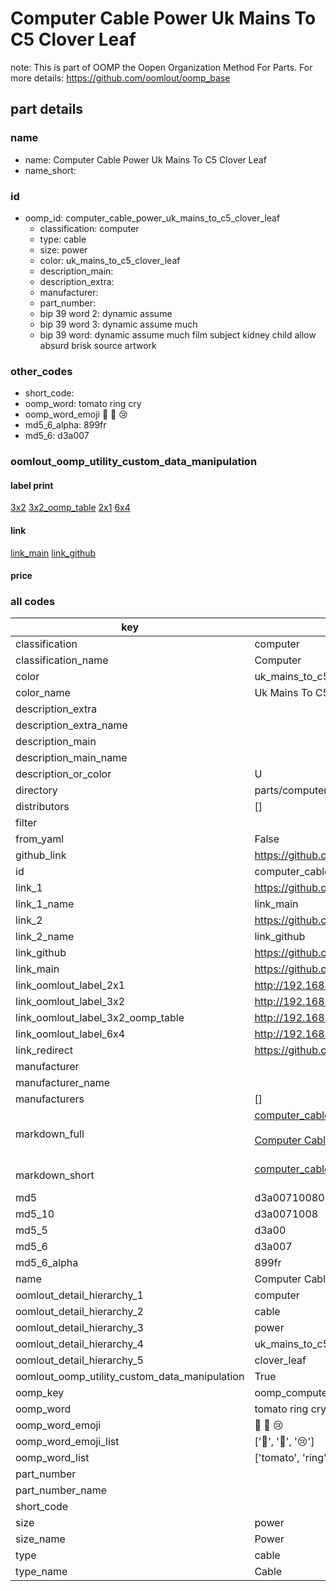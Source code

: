 # Computer Cable Power Uk Mains To C5 Clover Leaf  

note: This is part of OOMP the Oopen Organization Method For Parts. For more details: https://github.com/oomlout/oomp_base

##  part details
  







### name
* name: Computer Cable Power Uk Mains To C5 Clover Leaf
* name_short: 
### id
* oomp_id: computer_cable_power_uk_mains_to_c5_clover_leaf
  * classification: computer
  * type: cable
  * size: power
  * color: uk_mains_to_c5_clover_leaf
  * description_main: 
  * description_extra: 
  * manufacturer: 
  * part_number: 
  * bip 39 word 2: dynamic assume
  * bip 39 word 3: dynamic assume much
  * bip 39 word: dynamic assume much film subject kidney child allow absurd brisk source artwork

### other_codes
* short_code: 
* oomp_word: tomato ring cry
* oomp_word_emoji :tomato: :ring: :cry:
* md5_6_alpha: 899fr
* md5_6: d3a007






### oomlout_oomp_utility_custom_data_manipulation
#### label print
[3x2](http://192.168.1.245:1112/?label=oomp%20899fr)
[3x2_oomp_table](http://192.168.1.108:1112/?label=oomp%20899fr)
[2x1](http://192.168.1.242:1112/?label=oomp%20899fr)
[6x4](http://192.168.1.55:1112/?label=oomp%20899fr)    

#### link

[link_main](https://github.com/oomlout/oomlout_oomp_version_1_messy/tree/main/parts/computer_cable_power_uk_mains_to_c5_clover_leaf) [link_github](https://github.com/oomlout/oomlout_oomp_version_1_messy/tree/main/parts/computer_cable_power_uk_mains_to_c5_clover_leaf)                             

#### price







### all codes 
| key | value |  
| --- | --- |  
| classification | computer |  
| classification_name | Computer |  
| color | uk_mains_to_c5_clover_leaf |  
| color_name | Uk Mains To C5 Clover Leaf |  
| description_extra |  |  
| description_extra_name |  |  
| description_main |  |  
| description_main_name |  |  
| description_or_color | U  |  
| directory | parts/computer_cable_power_uk_mains_to_c5_clover_leaf |  
| distributors | [] |  
| filter |  |  
| from_yaml | False |  
| github_link | https://github.com/oomlout/oomlout_oomp_part_src/tree/main/parts/computer_cable_power_uk_mains_to_c5_clover_leaf |  
| id | computer_cable_power_uk_mains_to_c5_clover_leaf |  
| link_1 | https://github.com/oomlout/oomlout_oomp_version_1_messy/tree/main/parts/computer_cable_power_uk_mains_to_c5_clover_leaf |  
| link_1_name | link_main |  
| link_2 | https://github.com/oomlout/oomlout_oomp_version_1_messy/tree/main/parts/computer_cable_power_uk_mains_to_c5_clover_leaf |  
| link_2_name | link_github |  
| link_github | https://github.com/oomlout/oomlout_oomp_version_1_messy/tree/main/parts/computer_cable_power_uk_mains_to_c5_clover_leaf |  
| link_main | https://github.com/oomlout/oomlout_oomp_version_1_messy/tree/main/parts/computer_cable_power_uk_mains_to_c5_clover_leaf |  
| link_oomlout_label_2x1 | http://192.168.1.242:1112/?label=oomp%20899fr |  
| link_oomlout_label_3x2 | http://192.168.1.245:1112/?label=oomp%20899fr |  
| link_oomlout_label_3x2_oomp_table | http://192.168.1.108:1112/?label=oomp%20899fr |  
| link_oomlout_label_6x4 | http://192.168.1.55:1112/?label=oomp%20899fr |  
| link_redirect | https://github.com/oomlout/oomlout_oomp_version_1_messy/tree/main/parts/computer_cable_power_uk_mains_to_c5_clover_leaf |  
| manufacturer |  |  
| manufacturer_name |  |  
| manufacturers | [] |  
| markdown_full | [computer_cable_power_uk_mains_to_c5_clover_leaf](none)<br>[](none)<br>[Computer Cable Power Uk Mains To C5 Clover Leaf](none)<br><br> |  
| markdown_short | [computer_cable_power_uk_mains_to_c5_clover_leaf](none)<br><br> |  
| md5 | d3a007100806a4fde9ebf56522037a26 |  
| md5_10 | d3a0071008 |  
| md5_5 | d3a00 |  
| md5_6 | d3a007 |  
| md5_6_alpha | 899fr |  
| name | Computer Cable Power Uk Mains To C5 Clover Leaf |  
| oomlout_detail_hierarchy_1 | computer |  
| oomlout_detail_hierarchy_2 | cable |  
| oomlout_detail_hierarchy_3 | power |  
| oomlout_detail_hierarchy_4 | uk_mains_to_c5 |  
| oomlout_detail_hierarchy_5 | clover_leaf |  
| oomlout_oomp_utility_custom_data_manipulation | True |  
| oomp_key | oomp_computer_cable_power_uk_mains_to_c5_clover_leaf |  
| oomp_word | tomato ring cry |  
| oomp_word_emoji | :tomato: :ring: :cry: |  
| oomp_word_emoji_list | [':tomato:', ':ring:', ':cry:'] |  
| oomp_word_list | ['tomato', 'ring', 'cry'] |  
| part_number |  |  
| part_number_name |  |  
| short_code |  |  
| size | power |  
| size_name | Power |  
| type | cable |  
| type_name | Cable |  
